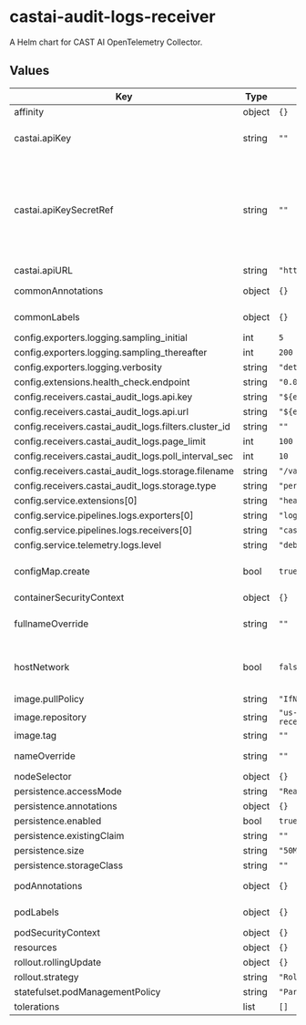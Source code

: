 # castai-audit-logs-receiver

A Helm chart for CAST AI OpenTelemetry Collector.

## Values

| Key | Type | Default | Description |
|-----|------|---------|-------------|
| affinity | object | `{}` |  |
| castai.apiKey | string | `""` | Token to be used for authorizing access to the CASTAI API. |
| castai.apiKeySecretRef | string | `""` | Name of secret with Token to be used for authorizing access to the API. apiKey and apiKeySecretRef are mutually exclusive. The referenced secret must provide the token in .data["CASTAI_API_KEY"]. |
| castai.apiURL | string | `"https://api.cast.ai"` | CASTAI public api url. |
| commonAnnotations | object | `{}` | Annotations to add to all resources. |
| commonLabels | object | `{}` | Labels to add to all resources. |
| config.exporters.logging.sampling_initial | int | `5` |  |
| config.exporters.logging.sampling_thereafter | int | `200` |  |
| config.exporters.logging.verbosity | string | `"detailed"` |  |
| config.extensions.health_check.endpoint | string | `"0.0.0.0:13133"` |  |
| config.receivers.castai_audit_logs.api.key | string | `"${env:CASTAI_API_KEY}"` |  |
| config.receivers.castai_audit_logs.api.url | string | `"${env:CASTAI_API_URL}"` |  |
| config.receivers.castai_audit_logs.filters.cluster_id | string | `""` |  |
| config.receivers.castai_audit_logs.page_limit | int | `100` |  |
| config.receivers.castai_audit_logs.poll_interval_sec | int | `10` |  |
| config.receivers.castai_audit_logs.storage.filename | string | `"/var/lib/otelcol/file_storage/audit_logs_poll_data.json"` |  |
| config.receivers.castai_audit_logs.storage.type | string | `"persistent"` |  |
| config.service.extensions[0] | string | `"health_check"` |  |
| config.service.pipelines.logs.exporters[0] | string | `"logging"` |  |
| config.service.pipelines.logs.receivers[0] | string | `"castai_audit_logs"` |  |
| config.service.telemetry.logs.level | string | `"debug"` |  |
| configMap.create | bool | `true` | Specifies whether a configMap should be created. |
| containerSecurityContext | object | `{}` |  |
| fullnameOverride | string | `""` | Override the release name used for the full names of resources. |
| hostNetwork | bool | `false` | Host networking requested for this pod. Use the host's network namespace. |
| image.pullPolicy | string | `"IfNotPresent"` |  |
| image.repository | string | `"us-docker.pkg.dev/castai-hub/library/audit-logs-receiver"` |  |
| image.tag | string | `""` |  |
| nameOverride | string | `""` | Override the name of the chart. |
| nodeSelector | object | `{}` |  |
| persistence.accessMode | string | `"ReadWriteOnce"` |  |
| persistence.annotations | object | `{}` |  |
| persistence.enabled | bool | `true` |  |
| persistence.existingClaim | string | `""` |  |
| persistence.size | string | `"50M"` |  |
| persistence.storageClass | string | `""` |  |
| podAnnotations | object | `{}` | Annotations to be added to pods. |
| podLabels | object | `{}` | Labels to be added to pods. |
| podSecurityContext | object | `{}` |  |
| resources | object | `{}` |  |
| rollout.rollingUpdate | object | `{}` |  |
| rollout.strategy | string | `"RollingUpdate"` |  |
| statefulset.podManagementPolicy | string | `"Parallel"` |  |
| tolerations | list | `[]` |  |